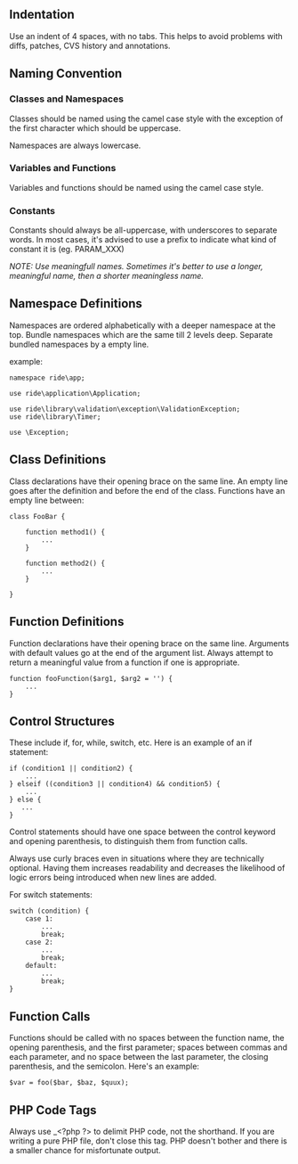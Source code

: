 ## Indentation

Use an indent of 4 spaces, with no tabs. This helps to avoid problems with diffs, patches, CVS history and annotations.

## Naming Convention

### Classes and Namespaces

Classes should be named using the camel case style with the exception of the first character which should be uppercase.

Namespaces are always lowercase.

### Variables and Functions

Variables and functions should be named using the camel case style.

### Constants

Constants should always be all-uppercase, with underscores to separate words. In most cases, it's advised to use a prefix to indicate what kind of constant it is (eg. PARAM_XXX)

_NOTE: Use meaningfull names. Sometimes it's better to use a longer, meaningful name, then a shorter meaningless name._

## Namespace Definitions

Namespaces are ordered alphabetically with a deeper namespace at the top. Bundle namespaces which are the same till 2 levels deep. Separate bundled namespaces by a empty line.

example:

    namespace ride\app;

    use ride\application\Application;

    use ride\library\validation\exception\ValidationException;
    use ride\library\Timer;

    use \Exception;


## Class Definitions

Class declarations have their opening brace on the same line. An empty line goes after the definition and before the end of the class. Functions have an empty line between:

    class FooBar {

        function method1() {
            ...
        }

        function method2() {
            ...
        }

    }


## Function Definitions

Function declarations have their opening brace on the same line. Arguments with default values go at the end of the argument list. Always attempt to return a meaningful value from a function if one is appropriate.

    function fooFunction($arg1, $arg2 = '') {
        ...
    }

## Control Structures

These include if, for, while, switch, etc. Here is an example of an if statement:

    if (condition1 || condition2) {
        ...
    } elseif ((condition3 || condition4) && condition5) {
        ...
    } else {
       ...
    }

Control statements should have one space between the control keyword and opening parenthesis, to distinguish them from function calls.

Always use curly braces even in situations where they are technically optional. Having them increases readability and decreases the likelihood of logic errors being introduced when new lines are added.

For switch statements:

    switch (condition) {
        case 1:
            ...
            break;
        case 2:
            ...
            break;
        default:
            ...
            break;
    }


## Function Calls

Functions should be called with no spaces between the function name, the opening parenthesis, and the first parameter; spaces between commas and each parameter, and no space between the last parameter, the closing parenthesis, and the semicolon. Here's an example:

    $var = foo($bar, $baz, $quux);

## PHP Code Tags

Always use _&lt;?php ?> to delimit PHP code, not the <? ?> shorthand. If you are writing a pure PHP file, don't close this tag. PHP doesn't bother and there is a smaller chance for misfortunate output.
